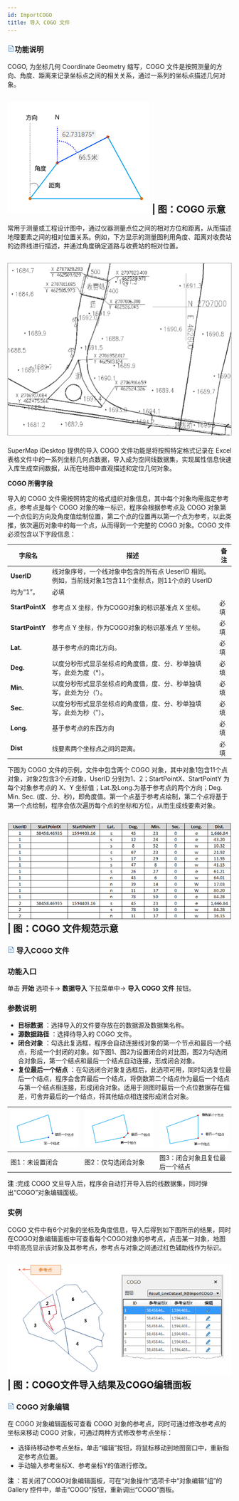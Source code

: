 ```yaml
---
id: ImportCOGO
title: 导入 COGO 文件  
---  
```

### ![](../../img/read.gif)功能说明

COGO, 为坐标几何 Coordinate Geometry 缩写，COGO
文件是按照测量的方向、角度、距离来记录坐标点之间的相关关系，通过一系列的坐标点描述几何对象。

![](img/COGO_example.png) | 图：COGO 示意  
---  
  
常用于测量或工程设计图中，通过仪器测量点位之间的相对方位和距离，从而描述地理要素之间的相对位置关系。例如，下方显示的测量图利用角度、距离对收费站的边界线进行描述，并通过角度确定道路与收费站的相对位置。

![](img/COGOExample.png)  
---  
  
SuperMap iDesktop 提供的导入 COGO 文件功能是将按照特定格式记录在 Excel
表格文件中的一系列坐标几何点数据，导入成为空间线数据集，实现属性信息快速入库生成空间数据，从而在地图中直观描述和定位几何对象。

**COGO 所需字段**

导入的 COGO 文件需按照特定的格式组织对象信息，其中每个对象均需指定参考点，参考点是每个 COGO 对象的唯一标识，程序会根据参考点及 COGO
对象第一个点位的方向及角度值绘制位置，第二个点的位置再以第一个点为参考，以此类推，依次遍历对象中的每一个点，从而得到一个完整的 COGO 对象。COGO
文件必须包含以下字段信息：

字段名 | 描述 | 备注  
---|---|---  
**UserID** | 线对象序号，一个线对象中包含的所有点 UeserID 相同。例如，当前线对象1包含11个坐标点，则11个点的 UserID
均为“1”。 | 必填  
**StartPointX** | 参考点 X 坐标，作为COGO对象的标识基准点 X 坐标。  | 必填  
**StartPointY** | 参考点 Y 坐标，作为COGO对象的标识基准点 Y 坐标。  | 必填  
**Lat.** | 基于参考点的南北方向。 | 必填  
**Deg.** |  以度分秒形式显示坐标点的角度值，度、分、秒单独填写，此处为度（°）。 | 必填  
**Min.** | 以度分秒形式显示坐标点的角度值，度、分、秒单独填写，此处为分（′）。 | 必填  
**Sec.** | 以度分秒形式显示坐标点的角度值，度、分、秒单独填写，此处为秒（″）。 | 必填  
**Long.** | 基于参考点的东西方向 | 必填  
**Dist** | 线要素两个坐标点之间的距离。  | 必填  
  
下图为 COGO 文件的示例，文件中包含两个 COGO 对象，其中对象1包含11个点对象，对象2包含3个点对象，UserID
分别为1、2；StartPointX、StartPointY 为每个对象参考点的 X、Y 坐标值；Lat.及Long.为基于参考点的两个方向；Deg.
Min. Sec. (度、分、秒)，即角度值。第一个点基于参考点绘制，第二个点将基于第一个点绘制，程序会依次遍历每个点的坐标和方位，从而生成线要素对象。

![](img/COGOFile.png) | 图：COGO 文件规范示意  
---  
  
### ![](../../img/read.gif) 导入COGO 文件

### 功能入口

单击 **开始** 选项卡-> **数据导入** 下拉菜单中-> **导入 COGO 文件** 按钮。

### 参数说明

  * **目标数据** ：选择导入的文件要存放在的数据源及数据集名称。
  * **源数据路径** ：选择待导入的 COGO 文件。
  * **闭合对象** ：勾选此复选框，程序会自动连接线对象的第一个节点和最后一个结点，形成一个封闭的对象。如下图1、图2为设置闭合的对比图，图2为勾选闭合对象后，第一个结点和最后一个结点自动连接，形成闭合对象。
  * **复位最后一个结点** ：在勾选闭合对象复选框后，此选项可用，同时勾选复位最后一个结点，程序会舍弃最后一个结点，将倒数第二个结点作为最后一个结点与第一个结点相连接，形成闭合对象。适用于测图时最后一个点位数据存在偏差，可舍弃最后的一个结点，将其他结点相连接形成闭合对象。  

![](img/unclose.png) | ![](img/COGOclosed.png) |![](img/RepositionLastPoint.png) |    
---|---|---  
 图1：未设置闭合 | 图2：仅勾选闭合对象 | 图3：闭合对象且复位最后一个结点  


**注** :完成 COGO 文旦导入后，程序会自动打开导入后的线数据集，同时弹出“COGO”对象编辑面板。

### 实例

COGO
文件中有6个对象的坐标及角度信息，导入后得到如下图所示的结果，同时在COGO对象编辑面板中可查看每个COGO对象的参考点，点击某一对象，地图中将高亮显示该对象及其参考点，参考点与对象之间通过红色辅助线作为标识。

![](img/COGO_Result.png) | 图：COGO文件导入结果及COGO编辑面板  
---  
  
### ![](../../img/read.gif) COGO 对象编辑

在 COGO 对象编辑面板可查看 COGO 对象的参考点，同时可通过修改参考点的坐标来移动 COGO 对象，可通过两种方式修改参考点坐标：

  * 选择待移动参考点坐标，单击“编辑”按钮，将鼠标移动到地图窗口中，重新指定参考点位置。
  * 手动输入参考坐标X、参考坐标Y的值进行修改。

**注** ：若关闭了COGO对象编辑面板，可在“对象操作”选项卡中“对象编辑”组”的 Gallery
控件中，单击“COGO”按钮，重新调出“COGO”面板。

